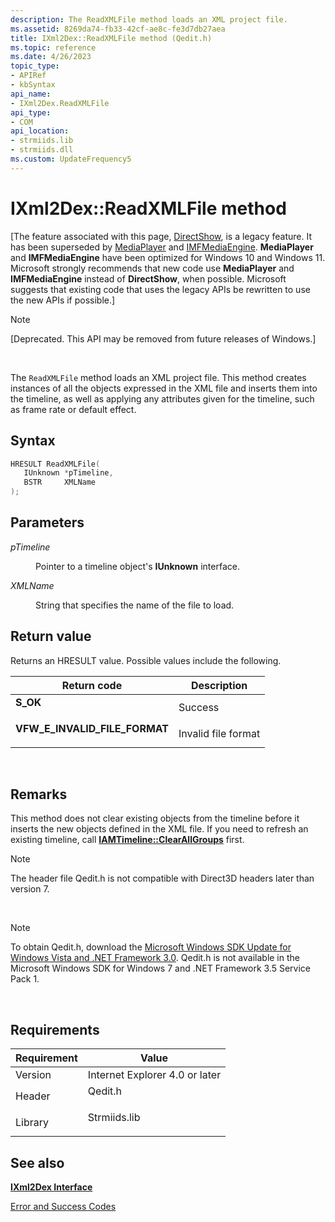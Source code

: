 ```yaml
---
description: The ReadXMLFile method loads an XML project file.
ms.assetid: 8269da74-fb33-42cf-ae8c-fe3d7db27aea
title: IXml2Dex::ReadXMLFile method (Qedit.h)
ms.topic: reference
ms.date: 4/26/2023
topic_type: 
- APIRef
- kbSyntax
api_name: 
- IXml2Dex.ReadXMLFile
api_type: 
- COM
api_location: 
- strmiids.lib
- strmiids.dll
ms.custom: UpdateFrequency5
---
```


# IXml2Dex::ReadXMLFile method

\[The feature associated with this page, [DirectShow](/windows/win32/directshow/directshow), is a legacy feature. It has been superseded by [MediaPlayer](/uwp/api/Windows.Media.Playback.MediaPlayer) and [IMFMediaEngine](/windows/win32/api/mfmediaengine/nn-mfmediaengine-imfmediaengine). **MediaPlayer** and **IMFMediaEngine** have been optimized for Windows 10 and Windows 11. Microsoft strongly recommends that new code use **MediaPlayer** and **IMFMediaEngine** instead of **DirectShow**, when possible. Microsoft suggests that existing code that uses the legacy APIs be rewritten to use the new APIs if possible.\]

> [!Note]  
> \[Deprecated. This API may be removed from future releases of Windows.\]

 

The `ReadXMLFile` method loads an XML project file. This method creates instances of all the objects expressed in the XML file and inserts them into the timeline, as well as applying any attributes given for the timeline, such as frame rate or default effect.

## Syntax


```C++
HRESULT ReadXMLFile(
   IUnknown *pTimeline,
   BSTR     XMLName
);
```



## Parameters

<dl> <dt>

*pTimeline* 
</dt> <dd>

Pointer to a timeline object's **IUnknown** interface.

</dd> <dt>

*XMLName* 
</dt> <dd>

String that specifies the name of the file to load.

</dd> </dl>

## Return value

Returns an HRESULT value. Possible values include the following.



| Return code                                                                                                  | Description                    |
|--------------------------------------------------------------------------------------------------------------|--------------------------------|
| <dl> <dt>**S\_OK**</dt> </dl>                         | Success<br/>             |
| <dl> <dt>**VFW\_E\_INVALID\_FILE\_FORMAT**</dt> </dl> | Invalid file format<br/> |



 

## Remarks

This method does not clear existing objects from the timeline before it inserts the new objects defined in the XML file. If you need to refresh an existing timeline, call [**IAMTimeline::ClearAllGroups**](iamtimeline-clearallgroups.md) first.

> [!Note]  
> The header file Qedit.h is not compatible with Direct3D headers later than version 7.

 

> [!Note]  
> To obtain Qedit.h, download the [Microsoft Windows SDK Update for Windows Vista and .NET Framework 3.0](https://msdn.microsoft.com/windowsvista/bb980924.aspx). Qedit.h is not available in the Microsoft Windows SDK for Windows 7 and .NET Framework 3.5 Service Pack 1.

 

## Requirements



| Requirement | Value |
|--------------------|-----------------------------------------------------------------------------------------|
| Version<br/> | Internet Explorer 4.0 or later<br/>                                               |
| Header<br/>  | <dl> <dt>Qedit.h</dt> </dl>      |
| Library<br/> | <dl> <dt>Strmiids.lib</dt> </dl> |



## See also

<dl> <dt>

[**IXml2Dex Interface**](ixml2dex.md)
</dt> <dt>

[Error and Success Codes](error-and-success-codes.md)
</dt> </dl>

 

 




